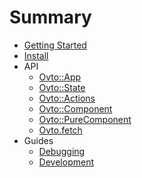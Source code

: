 # Summary

- [Getting Started](guides/tutorial.md)
- [Install](guides/install.md)
- API
  - [Ovto::App](api/app.md)
  - [Ovto::State](api/state.md)
  - [Ovto::Actions](api/actions.md)
  - [Ovto::Component](api/component.md)
  - [Ovto::PureComponent](api/pure_component.md)
  - [Ovto.fetch](api/fetch.md)
- Guides
  - [Debugging](guides/debugging.md)
  - [Development](guides/development.md)
